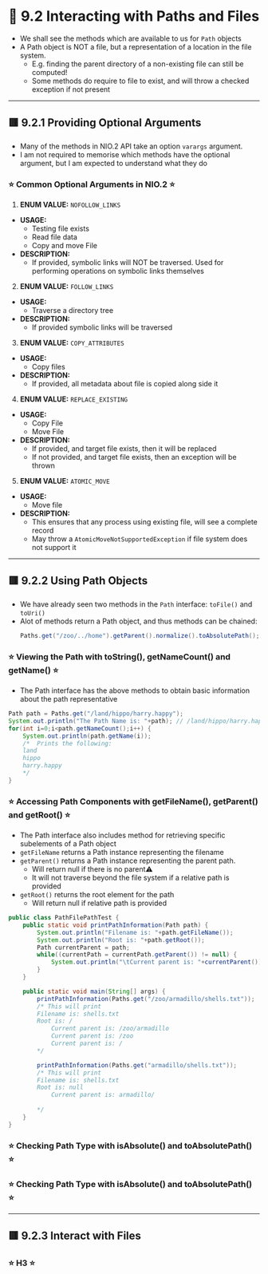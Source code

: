 <link href="../../styles.css" rel="stylesheet"></link>

# 🧠 9.2 Interacting with Paths and Files

* We shall see the methods which are available to us for `Path` objects
* A Path object is NOT a file, but a representation of a location in the file system.
    * E.g. finding the parent directory of a non-existing file can still be computed!
    * Some methods do require to file to exist, and will throw a checked exception if not present

<hr>

## 🟥 9.2.1 Providing Optional Arguments

* Many of the methods in NIO.2 API take an option `varargs` argument.
* I am not required to memorise which methods have the optional argument, but I am expected to understand what they do


### ⭐ Common Optional Arguments in NIO.2 ⭐
1) **ENUM VALUE:** `NOFOLLOW_LINKS`
* **USAGE:**
    - Testing file exists
    - Read file data
    - Copy and move File
* **DESCRIPTION:**
    - If provided, symbolic links will NOT be traversed. Used for performing operations on symbolic links themselves


2) **ENUM VALUE:** `FOLLOW_LINKS`
* **USAGE:**
    - Traverse a directory tree
* **DESCRIPTION:**
    - If provided symbolic links will be traversed

3) **ENUM VALUE:** `COPY_ATTRIBUTES`
* **USAGE:**    
    - Copy files
* **DESCRIPTION:**
    - If provided, all metadata about file is copied along side it


4) **ENUM VALUE:** `REPLACE_EXISTING`
* **USAGE:**
    - Copy File
    - Move File
* **DESCRIPTION:**
    - If provided, and target file exists, then it will be replaced
    - If not provided, and target file exists, then an exception will be thrown

5) **ENUM VALUE:** `ATOMIC_MOVE`
* **USAGE:**
    - Move file
* **DESCRIPTION:**
    - This ensures that any process using existing file, will see a complete record
    - May throw a `AtomicMoveNotSupportedException` if file system does not support it

<hr>

## 🟥 9.2.2 Using Path Objects
* We have already seen two methods in the `Path` interface: `toFile()` and `toUri()`
* Alot of methods return a Path object, and thus methods can be chained:
    ```java
    Paths.get("/zoo/../home").getParent().normalize().toAbsolutePath();
    ```

### ⭐ Viewing the Path with toString(), getNameCount() and getName() ⭐
* The Path interface has the above methods to obtain basic information about the path representative
```java
Path path = Paths.get("/land/hippo/harry.happy");
System.out.println("The Path Name is: "+path); // /land/hippo/harry.happy
for(int i=0;i<path.getNameCount();i++) {
    System.out.println(path.getName(i));
    /*  Prints the following:
    land
    hippo
    harry.happy
    */
}
```

### ⭐ Accessing Path Components with getFileName(), getParent() and getRoot() ⭐
* The Path interface also includes method for retrieving specific subelements of a Path object
* `getFileName` returns a Path instance representing the filename
* `getParent()` returns a Path instance representing the parent path.
    - Will return null if there is no parent⚠️
    - It will not traverse beyond the file system if a relative path is provided
* `getRoot()` returns the root element for the path
    - Will return null if relative path is provided

```java
public class PathFilePathTest {
    public static void printPathInformation(Path path) {
        System.out.println("Filename is: "+path.getFileName());
        System.out.println("Root is: "+path.getRoot());
        Path currentParent = path;
        while((currentPath = currentPath.getParent()) != null) {
            System.out.println("\tCurrent parent is: "+currentParent());
        }
    }

    public static void main(String[] args) {
        printPathInformation(Paths.get("/zoo/armadillo/shells.txt"));
        /* This will print
        Filename is: shells.txt
        Root is: /
            Current parent is: /zoo/armadillo
            Current parent is: /zoo
            Current parent is: /
        */

        printPathInformation(Paths.get("armadillo/shells.txt"));
        /* This will print
        Filename is: shells.txt
        Root is: null
            Current parent is: armadillo/
        
        */
    }
}
```

### ⭐ Checking Path Type with isAbsolute() and toAbsolutePath() ⭐

### ⭐ Checking Path Type with isAbsolute() and toAbsolutePath() ⭐





<hr>

## 🟥 9.2.3 Interact with Files



### ⭐ H3 ⭐
